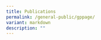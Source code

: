 ```yaml
---
title: Publications
permalink: /general-public/gppage/
variant: markdown
description: ""
---
```

<p></p>